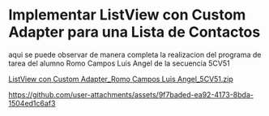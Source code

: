 # Implementar ListView con Custom Adapter para una Lista de Contactos
aqui se puede observar de manera completa la realizacion del programa de tarea del alumno Romo Campos Luis Angel de la secuencia 5CV51


[ListView con Custom Adapter_Romo Campos Luis Angel_5CV51.zip](https://github.com/user-attachments/files/17357825/ListView.con.Custom.Adapter_Romo.Campos.Luis.Angel_5CV51.zip)


https://github.com/user-attachments/assets/9f7baded-ea92-4173-8bda-1504ed1c6af3

